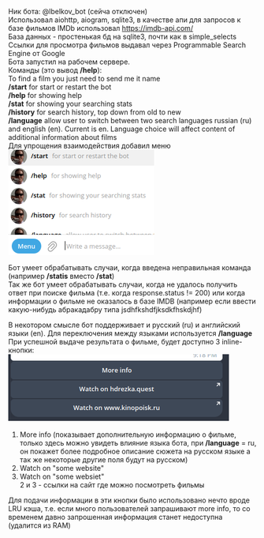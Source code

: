 Ник бота: @lbelkov_bot  (сейча отключен)     
Использовал aiohttp, aiogram, sqlite3, в качестве апи для запросов к базе фильмов IMDb использовал https://imdb-api.com/    
База данных - простенькая бд на sqlite3, почти как в simple_selects     
Ссылки для просмотра фильмов выдавал через Programmable Search Engine от Google     
Бота запустил на рабочем сервере.      
Команды (это вывод **/help**):     
To find a film you just need to send me it name      
**/start** for start or restart the bot      
**/help** for showing help      
**/stat** for showing your searching stats      
**/history** for search history, top down from old to new      
**/language** allow user to switch between two search languages russian (ru) and english (en). Current is en. Language choice will affect content of additional information about films     
Для упрощения взаимодействия добавил меню ![img.png](img.png)

Бот умеет обрабатывать случаи, когда введена неправильная команда (например **/statis** вместо **/stat**)        
Так же бот умеет обрабатывать случаи, когда не удалось получить ответ при поиске фильма (т.е. когда response.status != 200) или когда информации о фильме не оказалось в базе IMDB (например если ввести какую-нибудь абракадабру типа jsdhfkshdfjksdkfhskdjhf)

В некотором смысле бот поддерживает и русский (ru) и английский языки (en). Для переключения между языками используется **/language**    
При успешной выдаче результата о фильме, будет доступно 3 inline-кнопки:    
![img_1.png](img_1.png)
1) More info (показывает дополнительную информацию о фильме, только здесь можно увидеть влияние языка бота, при **/language** = ru, он покажет более подробное описание сюжета на русском языке а так же некоторые другие поля будут на русском)
2) Watch on "some website"
3) Watch on "some websiet"      
2 и 3 - ссылки на сайт где можно посмотреть фильмы

Для подачи информации в эти кнопки было использовано нечто вроде LRU кэша, т.е. если много пользователей запрашивают more info, то со временем давно запрошенная информация станет недоступна (удалится из RAM) 
